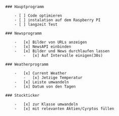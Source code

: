     ### Hauptprogramm

        - [ ] Code optimieren
        - [ ] instalation auf dem Raspberry PI
        - [ ] langzeit Test

    ### Newsprogramm

        -   [x] Bilder von URLs anzeigen
        -   [x] NewsAPI einbinden
        -   [x] Bilder und News durchlaufen lassen
            -   [x] Auf Intervalle einigen(30s)

    ### Weatherprogramm

        -   [x] Current Weather
            -   [x] Jetzige Temperatur
        -   [x] Leiste umwandeln
        -   [x] Datum von den Tagen

    ### Stockticker

        -   [x] zur Klasse umwandeln
        -   [x] mit relevanten Aktien/Cyrptos füllen
